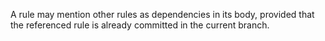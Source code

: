 A rule may mention other rules as dependencies in its body, provided that the referenced
rule is already committed in the current branch.